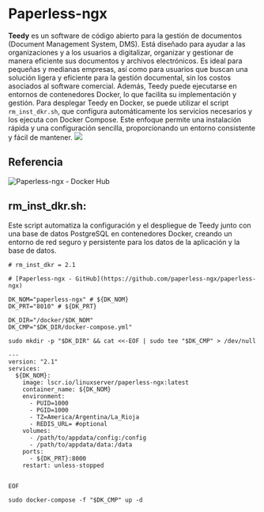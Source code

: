# Paperless-ngx
**Teedy** es un software de código abierto para la gestión de documentos (Document Management System, DMS). Está diseñado para ayudar a las organizaciones y a los usuarios a digitalizar, organizar y gestionar de manera eficiente sus documentos y archivos electrónicos. Es ideal para pequeñas y medianas empresas, así como para usuarios que buscan una solución ligera y eficiente para la gestión documental, sin los costos asociados al software comercial.
Además, Teedy puede ejecutarse en entornos de contenedores Docker, lo que facilita su implementación y gestión. Para desplegar Teedy en Docker, se puede utilizar el script `rm_inst_dkr.sh`, que configura automáticamente los servicios necesarios y los ejecuta con Docker Compose. Este enfoque permite una instalación rápida y una configuración sencilla, proporcionando un entorno consistente y fácil de mantener.
![](./captura-paperless-ngx.png)

## Referencia
![Paperless-ngx - Docker Hub](https://hub.docker.com/r/linuxserver/paperless-ngx)

## rm_inst_dkr.sh:
Este script automatiza la configuración y el despliegue de Teedy junto con una base de datos PostgreSQL en contenedores Docker, creando un entorno de red seguro y persistente para los datos de la aplicación y la base de datos.

```shell
# rm_inst_dkr = 2.1

# [Paperless-ngx - GitHub](https://github.com/paperless-ngx/paperless-ngx)

DK_NOM="paperless-ngx" # ${DK_NOM}
DK_PRT="8010" # ${DK_PRT}

DK_DIR="/docker/$DK_NOM"
DK_CMP="$DK_DIR/docker-compose.yml"

sudo mkdir -p "$DK_DIR" && cat <<-EOF | sudo tee "$DK_CMP" > /dev/null

---
version: "2.1"
services:
  ${DK_NOM}:
    image: lscr.io/linuxserver/paperless-ngx:latest
    container_name: ${DK_NOM}
    environment:
      - PUID=1000
      - PGID=1000
      - TZ=America/Argentina/La_Rioja
      - REDIS_URL= #optional
    volumes:
      - /path/to/appdata/config:/config
      - /path/to/appdata/data:/data
    ports:
      - ${DK_PRT}:8000
    restart: unless-stopped

    
EOF

sudo docker-compose -f "$DK_CMP" up -d
```
